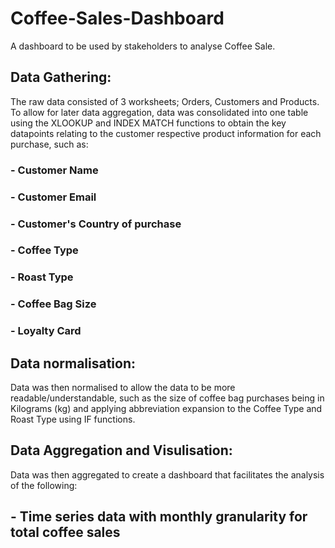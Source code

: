 # Coffee-Sales-Dashboard
A dashboard to be used by stakeholders to analyse Coffee Sale. 

## Data Gathering: 
The raw data consisted of 3 worksheets; Orders, Customers and Products. To allow for later data aggregation, data was consolidated into one table using the XLOOKUP and INDEX MATCH functions to obtain the key datapoints relating to the customer respective product information for each purchase, such as: 

### - Customer Name
### - Customer Email
### - Customer's Country of purchase
### - Coffee Type 
### - Roast Type
### - Coffee Bag Size 
### - Loyalty Card 

## Data normalisation:
Data was then normalised to allow the data to be more readable/understandable, such as the size of coffee bag purchases being in Kilograms (kg) and applying abbreviation expansion to the Coffee Type and Roast Type using IF functions. 

## Data Aggregation and Visulisation:
Data was then aggregated to create a dashboard that facilitates the analysis of the following: 
## - Time series data with monthly granularity for total coffee sales
